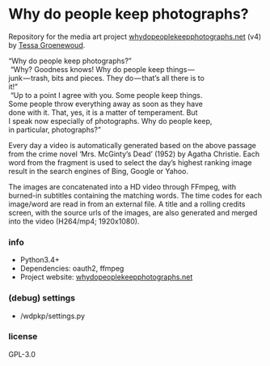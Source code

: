 # Why do people keep photographs?

Repository for the media art project [whydopeoplekeepphotographs.net](http://whydopeoplekeepphotographs.net) (v4) 
by [Tessa Groenewoud](http://tessagroenewoud.nl).  

“Why do people keep photographs?”  
&nbsp;“Why? Goodness knows! Why do people keep things —  
junk — trash, bits and pieces. They do — that’s all there is to  
it!”  
&nbsp;“Up to a point I agree with you. Some people keep things.  
Some people throw everything away as soon as they have  
done with it. That, yes, it is a matter of temperament. But  
I speak now especially of photographs. Why do people keep,  
in particular, photographs?”

Every day a video is automatically generated based on the above passage from the crime novel ‘Mrs. McGinty’s Dead’ (1952) by Agatha Christie.
 Each word from the fragment is used to select the day’s highest ranking image result in the search engines of Bing, Google or Yahoo.  
   
 The images are concatenated into a HD video through FFmpeg, with burned-in subtitles containing the matching words. 
 The time codes for each image/word are read in from an external file. A title and a rolling credits screen, 
 with the source urls of the images, are also generated and merged into the video (H264/mp4; 1920x1080).


### info

* Python3.4+
* Dependencies: oauth2, ffmpeg
* Project website: [whydopeoplekeepphotographs.net](http://whydopeoplekeepphotographs.net)

### (debug) settings

* /wdpkp/settings.py

### license
GPL-3.0
